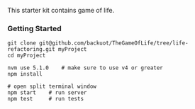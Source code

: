 This starter kit contains game of life.

### Getting Started
```
git clone git@github.com/backuot/TheGameOfLife/tree/life-refactoring.git myProject
cd myProject

nvm use 5.1.0    # make sure to use v4 or greater
npm install

# open split terminal window
npm start    # run server
npm test     # run tests
